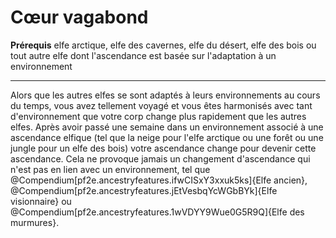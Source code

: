# Cœur vagabond

<p><span id="ctl00_MainContent_DetailedOutput"><strong>Prérequis</strong> elfe arctique, elfe des cavernes, elfe du désert, elfe des bois ou tout autre elfe dont l'ascendance est basée sur l'adaptation à un environnement<br></span></p>
<hr>
<p>Alors que les autres elfes se sont adaptés à leurs environnements au cours du temps, vous avez tellement voyagé et vous êtes harmonisés avec tant d'environnement que votre corp change plus rapidement que les autres elfes. Après avoir passé une semaine dans un environnement associé à une ascendance elfique (tel que la neige pour l'elfe arctique ou une forêt ou une jungle pour un elfe des bois) votre ascendance change pour devenir cette ascendance. Cela ne provoque jamais un changement d'ascendance qui n'est pas en lien avec un environnement, tel que @Compendium[pf2e.ancestryfeatures.ifwCISxY3xxuk5ks]{Elfe ancien}, @Compendium[pf2e.ancestryfeatures.jEtVesbqYcWGbBYk]{Elfe visionnaire} ou @Compendium[pf2e.ancestryfeatures.1wVDYY9Wue0G5R9Q]{Elfe des murmures}.&nbsp;</p>